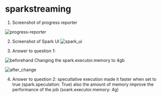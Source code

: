 # sparkstreaming

1. Screenshot of progress reporter

![progress-reporter](https://imgur.com/l3NHVNh)

2. Screenshot of Spark UI
![spark_ui](https://imgur.com/WjYeNFD)


3. Answer to question 1:

![beforehand](https://imgur.com/5Fx2cww)
Changing the spark.executor.memory to 4gb

![after_change](https://imgur.com/zVRklpU)

4. Answer to question 2:
specutlative execution made it faster when set to true (spark.speculation: True)
also the amount of memory improve the performance of the job (soark.executor.memory: 4g)
